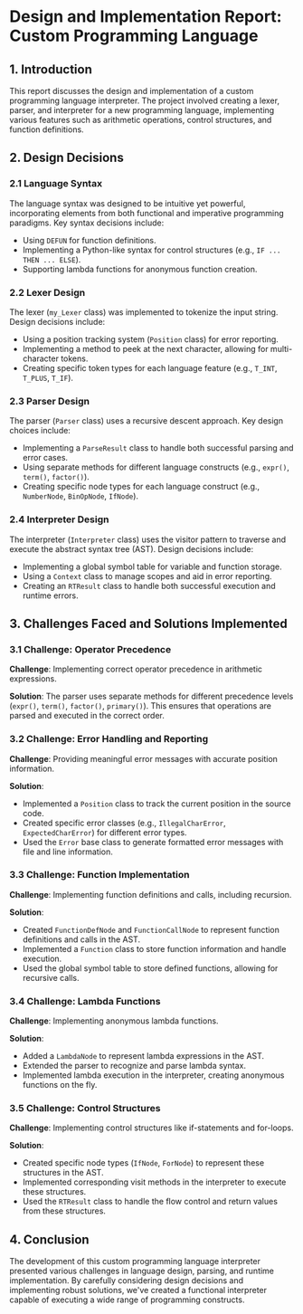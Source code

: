 # Design and Implementation Report: Custom Programming Language

## 1. Introduction

This report discusses the design and implementation of a custom programming language interpreter. The project involved creating a lexer, parser, and interpreter for a new programming language, implementing various features such as arithmetic operations, control structures, and function definitions.

## 2. Design Decisions

### 2.1 Language Syntax

The language syntax was designed to be intuitive yet powerful, incorporating elements from both functional and imperative programming paradigms. Key syntax decisions include:

- Using `DEFUN` for function definitions.
- Implementing a Python-like syntax for control structures (e.g., `IF ... THEN ... ELSE`).
- Supporting lambda functions for anonymous function creation.

### 2.2 Lexer Design

The lexer (`my_Lexer` class) was implemented to tokenize the input string. Design decisions include:

- Using a position tracking system (`Position` class) for error reporting.
- Implementing a method to peek at the next character, allowing for multi-character tokens.
- Creating specific token types for each language feature (e.g., `T_INT`, `T_PLUS`, `T_IF`).

### 2.3 Parser Design

The parser (`Parser` class) uses a recursive descent approach. Key design choices include:

- Implementing a `ParseResult` class to handle both successful parsing and error cases.
- Using separate methods for different language constructs (e.g., `expr()`, `term()`, `factor()`).
- Creating specific node types for each language construct (e.g., `NumberNode`, `BinOpNode`, `IfNode`).

### 2.4 Interpreter Design

The interpreter (`Interpreter` class) uses the visitor pattern to traverse and execute the abstract syntax tree (AST). Design decisions include:

- Implementing a global symbol table for variable and function storage.
- Using a `Context` class to manage scopes and aid in error reporting.
- Creating an `RTResult` class to handle both successful execution and runtime errors.

## 3. Challenges Faced and Solutions Implemented

### 3.1 Challenge: Operator Precedence

**Challenge**: Implementing correct operator precedence in arithmetic expressions.

**Solution**: The parser uses separate methods for different precedence levels (`expr()`, `term()`, `factor()`, `primary()`). This ensures that operations are parsed and executed in the correct order.

### 3.2 Challenge: Error Handling and Reporting

**Challenge**: Providing meaningful error messages with accurate position information.

**Solution**: 
- Implemented a `Position` class to track the current position in the source code.
- Created specific error classes (e.g., `IllegalCharError`, `ExpectedCharError`) for different error types.
- Used the `Error` base class to generate formatted error messages with file and line information.

### 3.3 Challenge: Function Implementation

**Challenge**: Implementing function definitions and calls, including recursion.

**Solution**: 
- Created `FunctionDefNode` and `FunctionCallNode` to represent function definitions and calls in the AST.
- Implemented a `Function` class to store function information and handle execution.
- Used the global symbol table to store defined functions, allowing for recursive calls.

### 3.4 Challenge: Lambda Functions

**Challenge**: Implementing anonymous lambda functions.

**Solution**: 
- Added a `LambdaNode` to represent lambda expressions in the AST.
- Extended the parser to recognize and parse lambda syntax.
- Implemented lambda execution in the interpreter, creating anonymous functions on the fly.

### 3.5 Challenge: Control Structures

**Challenge**: Implementing control structures like if-statements and for-loops.

**Solution**: 
- Created specific node types (`IfNode`, `ForNode`) to represent these structures in the AST.
- Implemented corresponding visit methods in the interpreter to execute these structures.
- Used the `RTResult` class to handle the flow control and return values from these structures.

## 4. Conclusion

The development of this custom programming language interpreter presented various challenges in language design, parsing, and runtime implementation. By carefully considering design decisions and implementing robust solutions, we've created a functional interpreter capable of executing a wide range of programming constructs.
